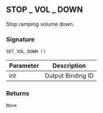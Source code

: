 ## STOP \_ VOL \_ DOWN

Stop ramping volume down.


### Signature

`SET_VOL_DOWN ()`


| Parameter | Description |
| --- | --- |
| int | Output Binding ID |


### Returns

`None`